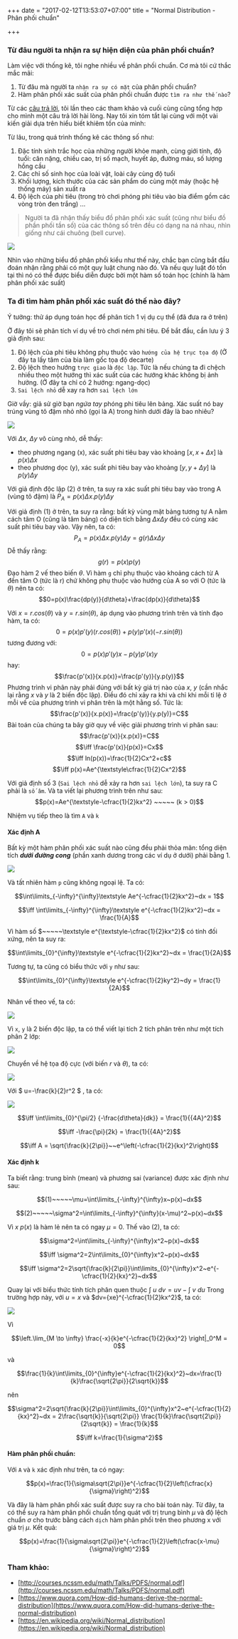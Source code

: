 +++
date = "2017-02-12T13:53:07+07:00"
title = "Normal Distribution - Phân phối chuẩn"

+++

### Từ đâu người ta nhận ra sự hiện diện của phân phối chuẩn?

Làm việc với thống kê, tôi nghe nhiều về phân phối chuẩn. Cơ mà tôi cứ thắc mắc mãi:

1. Từ đâu mà người ta `nhận ra sự có mặt` của phân phối chuẩn?
2. Hàm phân phối xác suất của phân phối chuẩn được `tìm ra như thế nào`?

Từ các [câu trả lời](https://www.quora.com/How-did-humans-derive-the-normal-distribution), tôi lần theo các tham khảo và cuối cùng cũng tổng hợp cho mình một câu trả lời hài lòng. Nay tôi xin tóm tắt lại cùng với một vài kiến giải dựa trên hiểu biết khiêm tốn của mình:

Từ lâu, trong quá trình thống kê các thông số như:

1. Đặc tính sinh trắc học của những người khỏe mạnh, cùng giới tính, độ tuổi: cân nặng, chiều cao, trị số mạch, huyết áp, đường máu, số lượng hồng cầu
2. Các chỉ số sinh học của loài vật, loài cây cùng độ tuổi
3. Khối lượng, kích thước của các sản phẩm do cùng một máy (hoặc hệ thống máy) sản xuất ra
4. Độ lệch của phi tiêu (trong trò chơi phóng phi tiêu vào bia điểm gồm các vòng tròn đen trắng)
...

> Người ta đã nhận thấy biểu đồ phân phối xác suất (cũng như biểu đồ phần phối tần số) của các thông số trên đều có dạng na ná nhau, nhìn giống như cái chuông (bell curve).

![](normal_distribution.diastolic_blood_pressure.png)

Nhìn vào những biểu đồ phân phối kiểu như thế này, chắc bạn cũng bắt đầu đoán nhận rằng phải có một quy luật chung nào đó. Và nếu quy luật đó tồn tại thì nó có thể được biểu diễn được bởi một hàm số toán học (chính là hàm phân phối xác suất)

### Ta đi tìm hàm phân phối xác suất đó thế nào đây?

Ý tưởng: thử áp dụng toán học để phân tích 1 vị dụ cụ thể (đã đưa ra ở trên)

Ở đây tôi sẽ phân tích ví dụ về trò chơi ném phi tiêu. Để bắt đầu, cần lưu ý 3 giả định sau:

1. Độ lệch của phi tiêu không phụ thuộc vào `hướng của hệ trục tọa độ` (Ở đây ta lấy tâm của bia làm gốc tọa độ decarte)
2. Độ lệch theo hướng `trực giao` là `độc lập`. Tức là nếu chúng ta đi chệch nhiều theo một hướng thì xác suất của các hướng khác không bị ảnh hưởng. (Ở đây ta chỉ có 2 hướng: ngang-dọc)
3. `Sai lệch nhỏ` dễ xay ra hơn `sai lệch lớn`

Giờ vầy: giả sử giờ bạn *ngứa tay* phóng phi tiêu lên bảng. Xác suất nó bay trúng vùng tô đậm nhỏ nhỏ (gọi là A) trong hình dưới đây là bao nhiêu?

![](normal_distribution.cartesian_plane.png)

Với $\Delta x$, $\Delta y$ vô cùng nhỏ, dễ thấy:

- theo phương ngang (x), xác suất phi tiêu bay vào khoảng $[x, x+\Delta x]$ là $p(x)\Delta x$
- theo phương dọc (y), xác suất phi tiêu bay vào khoảng $[y, y+\Delta y]$ là $p(y)\Delta y$

Với giả định độc lập (2) ở trên, ta suy ra xác suất phi tiêu bay vào trong A (vùng tô đậm) là $P_A = p(x)\Delta x.p(y)\Delta y$

Với giả định (1) ở trên, ta suy ra rằng: bất kỳ vùng mặt bảng tương tự A nằm cách tâm O (cũng là tâm bảng) có diện tích bằng $\Delta x\Delta y$ đều có cùng xác suất phi tiêu bay vào. Vậy nên, ta có:
$$P_A = p(x)\Delta x.p(y)\Delta y = g( r)\Delta x\Delta y$$
Dễ thấy rằng: 
$$g( r) = p(x)p(y)$$
Đạo hàm 2 vế theo biến $\theta$. Vì hàm `g` chỉ phụ thuộc vào khoảng cách từ A đến tâm O (tức là r) chứ không phụ thuộc vào hướng của A so với O (tức là $\theta$) nên ta có:
$$0=p(x)\frac{dp(y)}{d\theta}+\frac{dp(x)}{d\theta}$$

Với $x=r.cos(\theta)$ và $y=r.sin(\theta)$, áp dụng vào phương trình trên và tính đạo hàm, ta có:
$$0=p(x)p'(y)(r.cos(\theta))+p(y)p'(x)(-r.sin(\theta))$$
tương đương với:
$$0=p(x)p'(y)x-p(y)p'(x)y$$
hay:
$$\frac{p'(x)}{x.p(x)}=\frac{p'(y)}{y.p(y)}$$
Phương trình vi phân này phải đúng với bất kỳ giá trị nào của $x$, $y$ (cần nhắc lại rằng $x$ và $y$ là 2 biến độc lập). Điều đó chỉ xảy ra khi và chỉ khi mỗi tỉ lệ ở mỗi vế của phương trình vi phân trên là một hằng số. Tức là:
$$\frac{p'(x)}{x.p(x)}=\frac{p'(y)}{y.p(y)}=C$$
Bài toán của chúng ta bây giờ quy về việc giải phương trình vi phân sau:
$$\frac{p'(x)}{x.p(x)}=C$$
$$\iff \frac{p'(x)}{p(x)}=Cx$$
$$\iff ln(p(x))=\frac{1}{2}Cx^2+c$$
$$\iff p(x)=Ae^{\textstyle\cfrac{1}{2}Cx^2}$$

Với giả định số 3  (`Sai lệch nhỏ` dễ xảy ra hơn `sai lệch lớn`), ta suy ra C phải là `số âm`. Và ta viết lại phương trình trên như sau:
$$p(x)=Ae^{\textstyle-\cfrac{1}{2}kx^2} ~~~~~ (k > 0)$$

Nhiệm vụ tiếp theo là tìm `A` và `k`

#### Xác định A

Bất kỳ một hàm phân phối xác suất nào cũng đều phải thỏa mãn: tổng diện tích ***dưới đường cong*** (phần xanh dương trong các ví dụ ở dưới) phải bằng 1.

![](normal_distribution.total.png)

Và tất nhiên hàm `p` cũng không ngoại lệ. Ta có:

$$\int\limits_{-\infty}^{\infty}\textstyle Ae^{-\cfrac{1}{2}kx^2}~dx = 1$$

$$\iff \int\limits_{-\infty}^{\infty}\textstyle e^{-\cfrac{1}{2}kx^2}~dx = \frac{1}{A}$$

Vì hàm số $~~~~~\textstyle e^{\textstyle-\cfrac{1}{2}kx^2}$ có tính đối xứng, nên ta suy ra:

$$\int\limits_{0}^{\infty}\textstyle e^{-\cfrac{1}{2}kx^2}~dx = \frac{1}{2A}$$

Tương tự, ta cũng có biểu thức với `y` như sau:

$$\int\limits_{0}^{\infty}\textstyle e^{-\cfrac{1}{2}ky^2}~dy = \frac{1}{2A}$$

Nhân vế theo vế, ta có:

<!--- 
$$\left( \int\limits_{0}^{\infty}\textstyle e^{-\cfrac{1}{2}kx^2}~dx\right).\left( \int\limits_{0}^{\infty}\textstyle e^{-\cfrac{1}{2}ky^2}~dy\right) = \frac{1}{{4A}^2}$$
-->

![](normal_distribution.equation_01.png)

Vì `x`, `y` là 2 biến độc lập, ta có thể viết lại tích 2 tích phân trên như một tích phân 2 lớp:

<!---
$$\int\limits_{0}^{\infty}\int\limits_{0}^{\infty}\textstyle e^{-\cfrac{1}{2}k(x^2+y^2)}~dydx = \frac{1}{{4A}^2}$$
-->
![](normal_distribution.equation_02.png)

Chuyển về hệ tọa độ cực (với biến $r$ và $\theta$), ta có:

<!---
$$\int\limits_{0}^{\pi/2}\int\limits_{0}^{\infty}\textstyle e^{-\cfrac{1}{2}k(r^2)}~r~dr~d\theta = \frac{1}{{4A}^2}$$
-->
![](normal_distribution.equation_03.png)

Với  $ u=-\frac{k}{2}r^2 $ , ta có:

<!---
$$\int\limits_{0}^{\pi/2} {-\frac{1}{k}} \left[ \int\limits_{0}^{-\infty}\textstyle e^u~du~d\theta \right] = \frac{1}{{4A}^2}$$
-->
![](normal_distribution.equation_04.png)

$$\iff \int\limits_{0}^{\pi/2} {-\frac{d\theta}{dk}} = \frac{1}{{4A}^2}$$

$$\iff -\frac{\pi}{2k} = \frac{1}{{4A}^2}$$

$$\iff A = \sqrt{\frac{k}{2\pi}}~~e^\left(-\cfrac{1}{2}{kx}^2\right)$$

#### Xác định k

Ta biết rằng: trung bình (mean) và phương sai (variance) được xác định như sau:

$$(1)~~~~~\mu=\int\limits_{-\infty}^{\infty}x~p(x)~dx$$

$$(2)~~~~~\sigma^2=\int\limits_{-\infty}^{\infty}(x-\mu)^2~p(x)~dx$$

Vì $x~p(x)$ là hàm lẻ nên ta có ngay $\mu=0$. Thế vào (2), ta có:

$$\sigma^2=\int\limits_{-\infty}^{\infty}x^2~p(x)~dx$$

$$\iff \sigma^2=2\int\limits_{0}^{\infty}x^2~p(x)~dx$$

$$\iff \sigma^2=2\sqrt{\frac{k}{2\pi}}\int\limits_{0}^{\infty}x^2~e^{-\cfrac{1}{2}{kx}^2}~dx$$

Quay lại với biểu thức tính tích phân quen thuộc $\int~u~dv=uv-\int~v~du$
Trong trường hợp này, với $u=x$ và $dv={xe}^{-\cfrac{1}{2}kx^2}$, ta có:

<!---
$$ \sigma^2=2\sqrt{\frac{k}{2\pi}} \left[ \left.\lim_{M \to \infty} \frac{-x}{k}e^{-\cfrac{1}{2}{kx}^2} \right|_0^M + \frac{1}{k}\int\limits_{0}^{\infty}e^{-\cfrac{1}{2}{kx}^2}~dx\right] $$
-->
![](normal_distribution.equation_05.png)

Vì 

$$\left.\lim_{M \to \infty} \frac{-x}{k}e^{-\cfrac{1}{2}{kx}^2} \right|_0^M = 0$$

và

$$\frac{1}{k}\int\limits_{0}^{\infty}e^{-\cfrac{1}{2}{kx}^2}~dx=\frac{1}{k}\frac{\sqrt{2\pi}}{2\sqrt{k}}$$

nên

$$\sigma^2=2\sqrt{\frac{k}{2\pi}}\int\limits_{0}^{\infty}x^2~e^{-\cfrac{1}{2}{kx}^2}~dx = 2\frac{\sqrt{k}}{\sqrt{2\pi}} \frac{1}{k}\frac{\sqrt{2\pi}}{2\sqrt{k}} = \frac{1}{k}$$

$$\iff k=\frac{1}{\sigma^2}$$

#### Hàm phân phối chuẩn:

Với `A` và `k` xác định như trên, ta có ngay:

$$p(x)=\frac{1}{\sigma\sqrt{2\pi}}e^{-\cfrac{1}{2}\left(\cfrac{x}{\sigma}\right)^2}$$

Và đây là hàm phân phối xác suất được suy ra cho bài toán này. Từ đây, ta có thể suy ra hàm phân phối chuẩn tổng quát với trị trung bình $\mu$ và độ lệch chuẩn $\sigma$ cho trước bằng cách `dịch` hàm phân phối trên theo phương x với giá trị $\mu$. Kết quả:

$$p(x)=\frac{1}{\sigma\sqrt{2\pi}}e^{-\cfrac{1}{2}\left(\cfrac{x-\mu}{\sigma}\right)^2}$$

### Tham khảo:
- [http://courses.ncssm.edu/math/Talks/PDFS/normal.pdf](http://courses.ncssm.edu/math/Talks/PDFS/normal.pdf)
- [https://www.quora.com/How-did-humans-derive-the-normal-distribution](https://www.quora.com/How-did-humans-derive-the-normal-distribution)
- [https://en.wikipedia.org/wiki/Normal_distribution](https://en.wikipedia.org/wiki/Normal_distribution)
